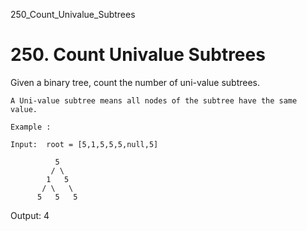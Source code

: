 250_Count_Univalue_Subtrees
# 250. Count Univalue Subtrees

Given a binary tree, count the number of uni-value subtrees.

    A Uni-value subtree means all nodes of the subtree have the same value.

    Example :

    Input:  root = [5,1,5,5,5,null,5]

              5
             / \
            1   5
           / \   \
          5   5   5

Output: 4